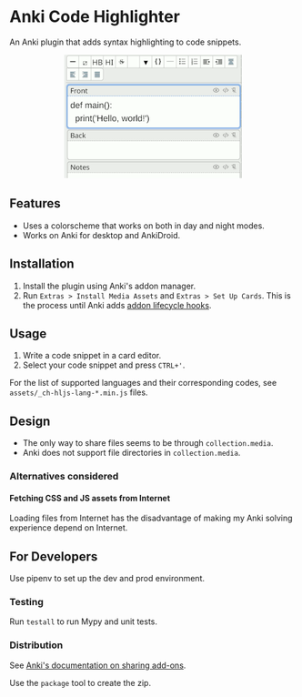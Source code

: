 # Anki Code Highlighter

An Anki plugin that adds syntax highlighting to code snippets.

<p align="center">
  <img src="screenshots/animation-small.gif"/>
</p>

## Features

* Uses a colorscheme that works on both in day and night modes.
* Works on Anki for desktop and AnkiDroid.


## Installation

1. Install the plugin using Anki's addon manager.
2. Run `Extras > Install Media Assets` and `Extras > Set Up Cards`. This is the process until Anki adds [addon lifecycle hooks](https://forums.ankiweb.net/t/install-update-delete-addon-hook-points/18532).

## Usage

1. Write a code snippet in a card editor.
2. Select your code snippet and press `CTRL+'`.

For the list of supported languages and their corresponding codes, see
`assets/_ch-hljs-lang-*.min.js` files.

## Design

* The only way to share files seems to be through `collection.media`.
* Anki does not support file directories in `collection.media`.

### Alternatives considered

#### Fetching CSS and JS assets from Internet

Loading files from Internet has the disadvantage of making my Anki solving
experience depend on Internet.

## For Developers

Use pipenv to set up the dev and prod environment.

### Testing

Run `testall` to run Mypy and unit tests.

### Distribution

See [Anki's documentation on sharing
add-ons](https://addon-docs.ankiweb.net/#/sharing).

Use the `package` tool to create the zip.
